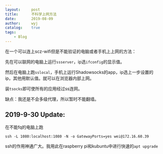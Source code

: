 ```yaml
---
layout:		post
title:		不科学上网方法
date:		2019-08-09
author:		wyj
catalog:	true
tags:
    - Blog
---
```


在一个可以连上scz-wifi但是不能验证的电脑或者手机上上网的方法：

先在可以联网的电脑上运行`ssserver`，ip选`ifconfig`的显示值。

然后在电脑上跑`sslocal`，手机上运行Shadowsocks的app，ip选上一步设置的ip，其他用默认值。就可以在浏览器内部上网。

装`tsocks`即可使所有的应用经过ss连网。

缺点：我还是不会多级代理，所以暂时不能翻墙。

2019-9-30 Update:
--
在不能fq的电脑上跑
```
ssh -L 1080:localhost:1080 -N -o GatewayPorts=yes wei@172.16.60.39

```

ssh的作用神通广大。我用此在raspberry pi和kubuntu中进行快速的`apt upgrade`


